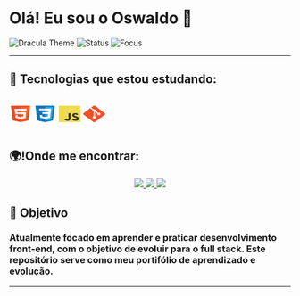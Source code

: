 # Olá! Eu sou o Oswaldo 👋

![Dracula Theme](https://img.shields.io/badge/Theme-Dracula-6272a4?style=for-the-badge&logo=ghost&logoColor=ff79c6)
![Status](https://img.shields.io/badge/Status-Aprendendo-ff79c6?style=for-the-badge)
![Focus](https://img.shields.io/badge/Foco-Front--end-50fa7b?style=for-the-badge)

---

## 🧠 Tecnologias que estou estudando:

<div style="display: inline-block;"><br>
  <img align="center" alt="oswaldo-HTML" height="30" width="40" 
       src="https://raw.githubusercontent.com/devicons/devicon/master/icons/html5/html5-original.svg">
  <img align="center" alt="oswaldo-CSS" height="30" width="40" 
       src="https://raw.githubusercontent.com/devicons/devicon/master/icons/css3/css3-original.svg">
  <img align="center" alt="oswaldo-JavaScript" height="30" width="40" 
       src="https://raw.githubusercontent.com/devicons/devicon/master/icons/javascript/javascript-original.svg">
  <img align="center" alt="oswaldo-Git" height="30" width="40" 
       src="https://raw.githubusercontent.com/devicons/devicon/master/icons/git/git-original.svg">
</div>

<br>
<br>

<h2>🌍!Onde me encontrar:</h2> 

<div style="text-align: center; margin-top: 20px;">
  <a href="https://instagram.com/oswaldogoes" target="_blank">
    <img src="https://img.shields.io/badge/Instagram-%23E4405F?style=for-the-badge&logo=instagram&logoColor=white">
  </a>
  
  <a href="https://discord.gg/https://discord.gg/jrd9PmVh" target="_blank">
    <img src="https://img.shields.io/badge/Discord-7289DA?style=for-the-badge&logo=discord&logoColor=white">
  </a>
  
  <a href="mailto:oswaldot.g.j@gmail.com">
    <img src="https://img.shields.io/badge/Gmail-%23333?style=for-the-badge&logo=gmail&logoColor=white">
  </a>
</div>
<div>
  <h2>🎯 Objetivo </h2>
<h3>Atualmente focado em aprender e praticar desenvolvimento front-end, com o objetivo de evoluir para o full stack. Este repositório serve como meu portifólio de aprendizado e evolução.</h3>
</div>





---


